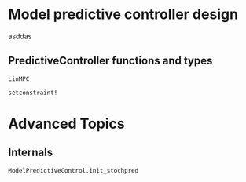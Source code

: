 # Model predictive controller design

asddas

## PredictiveController functions and types

```@docs
LinMPC
```
```@docs
setconstraint!
```

# Advanced Topics

## Internals

```@docs
ModelPredictiveControl.init_stochpred
```